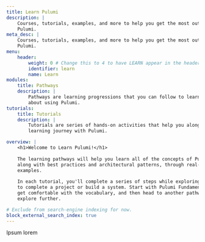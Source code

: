 ```yaml
---
title: Learn Pulumi
description: |
    Courses, tutorials, examples, and more to help you get the most out of
    Pulumi.
meta_desc: |
    Courses, tutorials, examples, and more to help you get the most out of
    Pulumi.
menu:
    header:
        weight: 0 # Change this to 4 to have LEARN appear in the header bar.
        identifier: learn
        name: Learn
modules:
    title: Pathways
    description: |
        Pathways are learning progressions that you can follow to learn more
        about using Pulumi.
tutorials:
    title: Tutorials
    description: |
        Tutorials are series of hands-on activities that help you along your
        learning journey with Pulumi.

overview: |
    <h1>Welcome to Learn Pulumi!</h1>
    
    The learning pathways will help you learn all of the concepts of Pulumi,
    along with best practices and architectural patterns, through real-life
    examples.
    
    In each tutorial, you'll complete a series of steps while exploring Pulumi
    to complete a project or build a system. Start with Pulumi Fundamentals to
    get comfortable with the vocabulary, and then head to another pathway to
    explore further.

# Exclude from search-engine indexing for now.
block_external_search_index: true
---
```


Ipsum lorem
